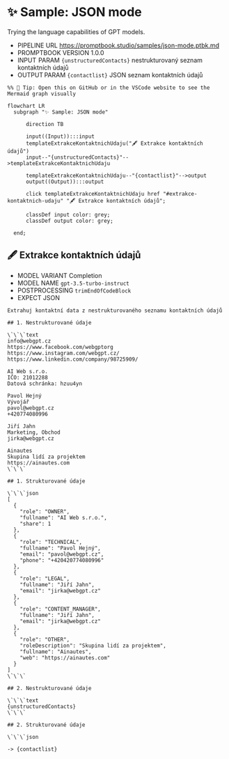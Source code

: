 # ✨ Sample: JSON mode

Trying the language capabilities of GPT models.

-   PIPELINE URL https://promptbook.studio/samples/json-mode.ptbk.md
-   PROMPTBOOK VERSION 1.0.0
-   INPUT  PARAM `{unstructuredContacts}` nestrukturovaný seznam kontaktních údajů
-   OUTPUT PARAM `{contactlist}` JSON seznam kontaktních údajů

<!--Graph-->
<!-- ⚠️ WARNING: This code has been generated so that any manual changes will be overwritten -->

```mermaid
%% 🔮 Tip: Open this on GitHub or in the VSCode website to see the Mermaid graph visually

flowchart LR
  subgraph "✨ Sample: JSON mode"

      direction TB

      input((Input)):::input
      templateExtrakceKontaktnichUdaju("🖋 Extrakce kontaktních údajů")
      input--"{unstructuredContacts}"-->templateExtrakceKontaktnichUdaju

      templateExtrakceKontaktnichUdaju--"{contactlist}"-->output
      output((Output)):::output

      click templateExtrakceKontaktnichUdaju href "#extrakce-kontaktnich-udaju" "🖋 Extrakce kontaktních údajů";

      classDef input color: grey;
      classDef output color: grey;

  end;
```

<!--/Graph-->

## 🖋 Extrakce kontaktních údajů

-   MODEL VARIANT Completion
-   MODEL NAME `gpt-3.5-turbo-instruct`
-   POSTPROCESSING `trimEndOfCodeBlock`
-   EXPECT JSON

```
Extrahuj kontaktní data z nestrukturovaného seznamu kontaktních údajů

## 1. Nestrukturované údaje

\`\`\`text
info@webgpt.cz
https://www.facebook.com/webgptorg
https://www.instagram.com/webgpt.cz/
https://www.linkedin.com/company/98725909/

AI Web s.r.o.
IČO: 21012288
Datová schránka: hzuu4yn

Pavol Hejný
Vývojář
pavol@webgpt.cz
+420774080996

Jiří Jahn
Marketing, Obchod
jirka@webgpt.cz

Ainautes
Skupina lidí za projektem
https://ainautes.com
\`\`\`

## 1. Strukturované údaje

\`\`\`json
[
  {
    "role": "OWNER",
    "fullname": "AI Web s.r.o.",
    "share": 1
  },
  {
    "role": "TECHNICAL",
    "fullname": "Pavol Hejný",
    "email": "pavol@webgpt.cz",
    "phone": "+420420774080996"
  },
  {
    "role": "LEGAL",
    "fullname": "Jiří Jahn",
    "email": "jirka@webgpt.cz"
  },
  {
    "role": "CONTENT_MANAGER",
    "fullname": "Jiří Jahn",
    "email": "jirka@webgpt.cz"
  },
  {
    "role": "OTHER",
    "roleDescription": "Skupina lidí za projektem",
    "fullname": "Ainautes",
    "web": "https://ainautes.com"
  }
]
\`\`\`

## 2. Nestrukturované údaje

\`\`\`text
{unstructuredContacts}
\`\`\`

## 2. Strukturované údaje

\`\`\`json
```

`-> {contactlist}`
